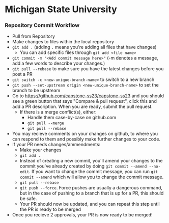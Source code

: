 # Michigan State University

### Repository Commit Workflow
* Pull from Repository
* Make changes to files within the local repository
* `git add .` (adding `.` means you're adding all files that have changes)
    - You can add specific files through `git add <file name>`
* `git commit -m "<Add commit message here>"` (-m denotes a message, add a few words to describe your changes.)
* `git pull --rebase` to make sure you have the latest changes before you post a PR
* `git switch -c <new-unique-branch-name>` to switch to a new branch
* `git push --set-upstream origin <new-unique-branch-name>` to set the branch to be upstream
* Go to https://github.com/capstone-ss23/capstone-ss23 and you should see a green button that says "Compare & pull request", click this and add a PR description. When you are ready, submit the pull request.
    -   If there is a merge conflict(s), either:
        -   Handle them case-by-case on github.com
        -   `git pull --merge` 
        -   `git pull --rebase`
*   You may recieve comments on your changes on github, to where you can respond to them and possibly make further changes to your code.
*   If your PR needs changes/ammendments: 
    *   Make your changes 
    *   `git add .`
    *   Instead of creating a new commit, you'll amend your changes to the commit you've already created by doing `git commit --amend --no-edit`. If you want to change the commit message, you can run `git commit --amend` which will allow you to change the commit message.
    *   `git pull --rebase`
    *   `git push --force`. Force pushes are usually a dangerous command, but in the case of pushing to a branch that is up for a PR, this should be safe.
    *   Your PR should now be updated, and you can repeat this step until the PR is ready to be merged
* Once you recieve 2 approvals, your PR is now ready to be merged!

